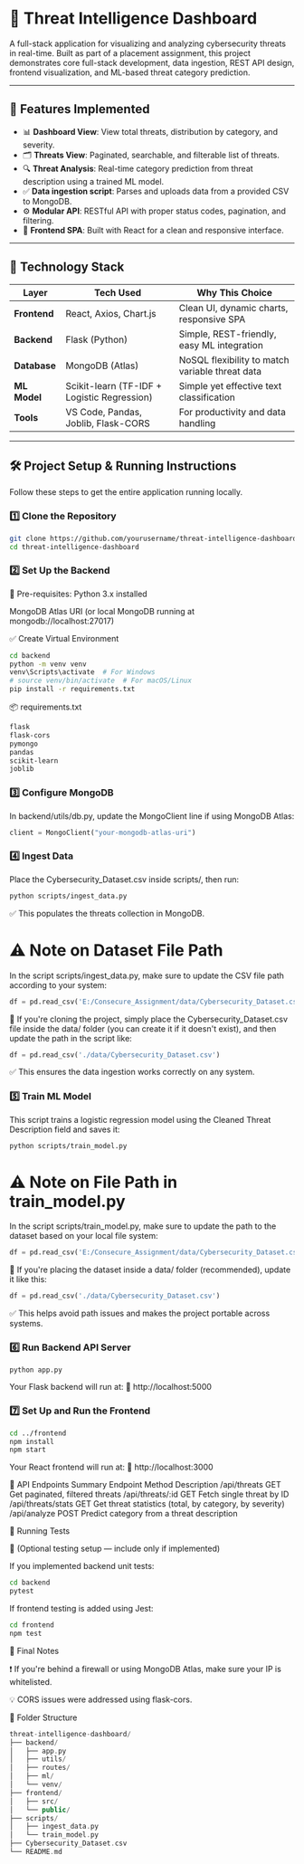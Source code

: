 # 🔐 Threat Intelligence Dashboard

A full-stack application for visualizing and analyzing cybersecurity threats in real-time. Built as part of a placement assignment, this project demonstrates core full-stack development, data ingestion, REST API design, frontend visualization, and ML-based threat category prediction.

---

## 🚀 Features Implemented

- 📊 **Dashboard View**: View total threats, distribution by category, and severity.
- 🗂 **Threats View**: Paginated, searchable, and filterable list of threats.
- 🔍 **Threat Analysis**: Real-time category prediction from threat description using a trained ML model.
- ✅ **Data ingestion script**: Parses and uploads data from a provided CSV to MongoDB.
- ⚙️ **Modular API**: RESTful API with proper status codes, pagination, and filtering.
- 🎯 **Frontend SPA**: Built with React for a clean and responsive interface.

---

## 🧱 Technology Stack

| Layer         | Tech Used         | Why This Choice |
|---------------|-------------------|------------------|
| **Frontend**  | React, Axios, Chart.js | Clean UI, dynamic charts, responsive SPA |
| **Backend**   | Flask (Python)    | Simple, REST-friendly, easy ML integration |
| **Database**  | MongoDB (Atlas)   | NoSQL flexibility to match variable threat data |
| **ML Model**  | Scikit-learn (TF-IDF + Logistic Regression) | Simple yet effective text classification |
| **Tools**     | VS Code, Pandas, Joblib, Flask-CORS | For productivity and data handling |

---

## 🛠️ Project Setup & Running Instructions

Follow these steps to get the entire application running locally.

### 1️⃣ Clone the Repository

```bash
git clone https://github.com/yourusername/threat-intelligence-dashboard.git
cd threat-intelligence-dashboard
```

### 2️⃣ Set Up the Backend

📌 Pre-requisites:
Python 3.x installed

MongoDB Atlas URI (or local MongoDB running at mongodb://localhost:27017)

✅ Create Virtual Environment
```bash
cd backend
python -m venv venv
venv\Scripts\activate  # For Windows
# source venv/bin/activate  # For macOS/Linux
pip install -r requirements.txt
```

📦 requirements.txt
```txt
flask
flask-cors
pymongo
pandas
scikit-learn
joblib
```

### 3️⃣ Configure MongoDB
In backend/utils/db.py, update the MongoClient line if using MongoDB Atlas:

```python
client = MongoClient("your-mongodb-atlas-uri")
```

### 4️⃣ Ingest Data
Place the Cybersecurity_Dataset.csv inside scripts/, then run:

```bash
python scripts/ingest_data.py
```
✅ This populates the threats collection in MongoDB.

# ⚠️ Note on Dataset File Path
In the script scripts/ingest_data.py, make sure to update the CSV file path according to your system:

```python
df = pd.read_csv('E:/Consecure_Assignment/data/Cybersecurity_Dataset.csv')
```
📌 If you're cloning the project, simply place the Cybersecurity_Dataset.csv file inside the data/ folder (you can create it if it doesn't exist), and then update the path in the script like:

```python
df = pd.read_csv('./data/Cybersecurity_Dataset.csv')
```
✅ This ensures the data ingestion works correctly on any system.

### 5️⃣ Train ML Model
This script trains a logistic regression model using the Cleaned Threat Description field and saves it:

```bash
python scripts/train_model.py
```

# ⚠️ Note on File Path in train_model.py
In the script scripts/train_model.py, make sure to update the path to the dataset based on your local file system:

```python
df = pd.read_csv('E:/Consecure_Assignment/data/Cybersecurity_Dataset.csv')
```
📌 If you're placing the dataset inside a data/ folder (recommended), update it like this:

```python
df = pd.read_csv('./data/Cybersecurity_Dataset.csv')
```
✅ This helps avoid path issues and makes the project portable across systems.

### 6️⃣ Run Backend API Server

```bash
python app.py
```
Your Flask backend will run at:
🔗 http://localhost:5000

### 7️⃣ Set Up and Run the Frontend

```bash
cd ../frontend
npm install
npm start
```
Your React frontend will run at:
🔗 http://localhost:3000

📡 API Endpoints Summary
Endpoint	Method	Description
/api/threats	GET	Get paginated, filtered threats
/api/threats/:id	GET	Fetch single threat by ID
/api/threats/stats	GET	Get threat statistics (total, by category, by severity)
/api/analyze	POST	Predict category from a threat description

🧪 Running Tests

🔹 (Optional testing setup — include only if implemented)

If you implemented backend unit tests:

```bash
cd backend
pytest
```

If frontend testing is added using Jest:

```bash
cd frontend
npm test
```

📝 Final Notes

❗ If you're behind a firewall or using MongoDB Atlas, make sure your IP is whitelisted.

💡 CORS issues were addressed using flask-cors.

📂 Folder Structure
```cpp
threat-intelligence-dashboard/
├── backend/
│   ├── app.py
│   ├── utils/
│   ├── routes/
│   ├── ml/
│   └── venv/
├── frontend/
│   ├── src/
│   └── public/
├── scripts/
│   ├── ingest_data.py
│   └── train_model.py
├── Cybersecurity_Dataset.csv
└── README.md
```
